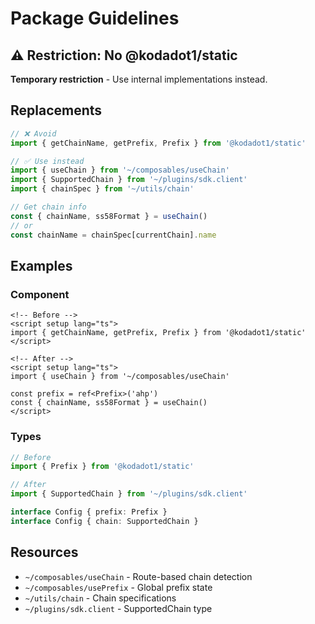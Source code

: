 # Package Guidelines

## ⚠️ Restriction: No @kodadot1/static

**Temporary restriction** - Use internal implementations instead.

## Replacements

```typescript
// ❌ Avoid
import { getChainName, getPrefix, Prefix } from '@kodadot1/static'

// ✅ Use instead
import { useChain } from '~/composables/useChain'
import { SupportedChain } from '~/plugins/sdk.client'
import { chainSpec } from '~/utils/chain'

// Get chain info
const { chainName, ss58Format } = useChain()
// or
const chainName = chainSpec[currentChain].name
```

## Examples

### Component
```vue
<!-- Before -->
<script setup lang="ts">
import { getChainName, getPrefix, Prefix } from '@kodadot1/static'
</script>

<!-- After -->
<script setup lang="ts">
import { useChain } from '~/composables/useChain'

const prefix = ref<Prefix>('ahp')
const { chainName, ss58Format } = useChain()
</script>
```

### Types
```typescript
// Before
import { Prefix } from '@kodadot1/static'

// After
import { SupportedChain } from '~/plugins/sdk.client'

interface Config { prefix: Prefix }
interface Config { chain: SupportedChain }
```

## Resources
- `~/composables/useChain` - Route-based chain detection
- `~/composables/usePrefix` - Global prefix state
- `~/utils/chain` - Chain specifications
- `~/plugins/sdk.client` - SupportedChain type
